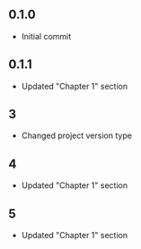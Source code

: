 ## 0.1.0

- Initial commit

## 0.1.1

- Updated "Chapter 1" section

## 3

- Changed project version type

## 4

- Updated "Chapter 1" section

## 5

- Updated "Chapter 1" section